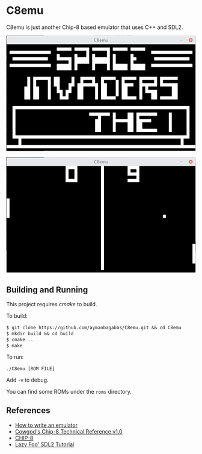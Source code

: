 # C8emu

C8emu is just another Chip-8 based emulator that uses C++ and SDL2.

![Space Invaders](shot1.png)

![Pong](shot2.png)

## Building and Running

This project requires *cmake* to build.

To build:

```
$ git clone https://github.com/aymanbagabas/C8emu.git && cd C8emu
$ mkdir build && cd build
$ cmake ..
$ make
```

To run:

```
./C8emu [ROM FILE]
```

Add `-v` to debug.

You can find some ROMs under the `roms` directory.

## References

* [How to write an emulator](http://www.multigesture.net/articles/how-to-write-an-emulator-chip-8-interpreter/)
* [Cowgod's Chip-8 Technical Reference v1.0](http://devernay.free.fr/hacks/chip8/C8TECH10.HTM)
* [CHIP-8](https://en.wikipedia.org/wiki/CHIP-8)
* [Lazy Foo' SDL2 Tutorial](http://lazyfoo.net/tutorials/SDL/index.php)
